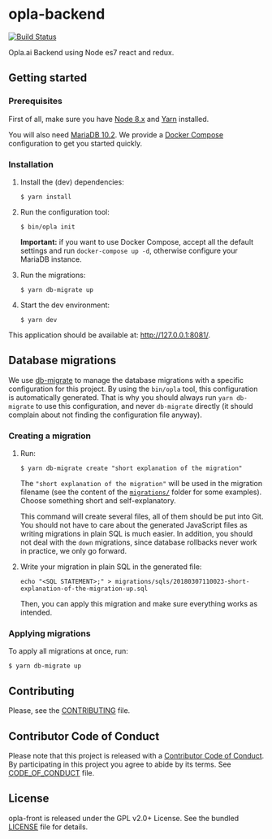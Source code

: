 # opla-backend

[![Build
Status](https://travis-ci.org/Opla/backend.svg?branch=master)](https://travis-ci.org/Opla/backend)

Opla.ai Backend using Node es7 react and redux.


## Getting started

### Prerequisites

First of all, make sure you have [Node 8.x](https://nodejs.org/en/download/) and
[Yarn](https://yarnpkg.com/en/docs/install) installed.

You will also need [MariaDB 10.2](https://mariadb.org/). We provide a [Docker
Compose](https://docs.docker.com/compose/) configuration to get you started
quickly.

### Installation

1. Install the (dev) dependencies:

    ```
    $ yarn install
    ```

2. Run the configuration tool:

   ```
   $ bin/opla init
   ```

   **Important:** if you want to use Docker Compose, accept all the default
   settings and run `docker-compose up -d`, otherwise configure your MariaDB
   instance.

3. Run the migrations:

   ```
   $ yarn db-migrate up
   ```

4. Start the dev environment:

    ```
    $ yarn dev
    ```

This application should be available at: http://127.0.0.1:8081/.


## Database migrations

We use [db-migrate](http://db-migrate.readthedocs.io/en/latest/) to manage the
database migrations with a specific configuration for this project. By using
the `bin/opla` tool, this configuration is automatically generated. That is why
you should always run `yarn db-migrate` to use this configuration, and never
`db-migrate` directly (it should complain about not finding the configuration
file anyway).

### Creating a migration

1. Run:

   ```
   $ yarn db-migrate create "short explanation of the migration"
   ```

   The `"short explanation of the migration"` will be used in the migration
   filename (see the content of the [`migrations/`](migrations/) folder for some
   examples). Choose something short and self-explanatory.

   This command will create several files, all of them should be put into Git.
   You should not have to care about the generated JavaScript files as writing
   migrations in plain SQL is much easier. In addition, you should not deal with
   the `down` migrations, since database rollbacks never work in practice, we
   only go forward.

2. Write your migration in plain SQL in the generated file:


   ```
   echo "<SQL STATEMENT>;" > migrations/sqls/20180307110023-short-explanation-of-the-migration-up.sql
   ```

   Then, you can apply this migration and make sure everything works as
   intended.

### Applying migrations

To apply all migrations at once, run:

   ```
   $ yarn db-migrate up
   ```


## Contributing

Please, see the [CONTRIBUTING](CONTRIBUTING.md) file.


## Contributor Code of Conduct

Please note that this project is released with a [Contributor Code of
Conduct](http://contributor-covenant.org/). By participating in this project you
agree to abide by its terms. See [CODE_OF_CONDUCT](CODE_OF_CONDUCT.md) file.


## License

opla-front is released under the GPL v2.0+ License. See the bundled
[LICENSE](LICENSE) file for details.
